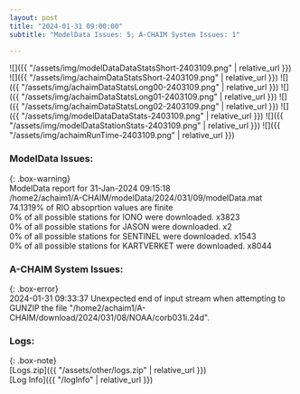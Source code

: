 ```yaml
---
layout: post
title: "2024-01-31 09:00:00"
subtitle: "ModelData Issues: 5; A-CHAIM System Issues: 1"

---
```


![]({{ "/assets/img/modelDataDataStatsShort-2403109.png" | relative_url }})
![]({{ "/assets/img/achaimDataStatsShort-2403109.png" | relative_url }})
![]({{ "/assets/img/achaimDataStatsLong00-2403109.png" | relative_url }})
![]({{ "/assets/img/achaimDataStatsLong01-2403109.png" | relative_url }})
![]({{ "/assets/img/achaimDataStatsLong02-2403109.png" | relative_url }})
![]({{ "/assets/img/modelDataDataStats-2403109.png" | relative_url }})
![]({{ "/assets/img/modelDataStationStats-2403109.png" | relative_url }})
![]({{ "/assets/img/achaimRunTime-2403109.png" | relative_url }})


### ModelData Issues:  
  
{: .box-warning}  
 ModelData report for 31-Jan-2024 09:15:18   
 /home2/achaim1/A-CHAIM/modelData/2024/031/09/modelData.mat   
 74.1319% of RIO absoprtion values are finite   
 0% of all possible stations for IONO were downloaded. x3823   
 0% of all possible stations for JASON were downloaded. x2   
 0% of all possible stations for SENTINEL were downloaded. x1543   
 0% of all possible stations for KARTVERKET were downloaded. x8044   
  
### A-CHAIM System Issues:  
  
{: .box-error}  
2024-01-31 09:33:37 Unexpected end of input stream when attempting to GUNZIP the file "/home2/achaim1/A-CHAIM/download/2024/031/08/NOAA/corb031i.24d".  

### Logs:  
  
{: .box-note}  
[Logs.zip]({{ "/assets/other/logs.zip" | relative_url }})  
[Log Info]({{ "/logInfo" | relative_url }})  
